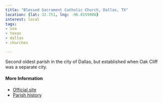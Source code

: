 ```yaml
---
title: "Blessed Sacrament Catholic Church, Dallas, TX"
location: {lat: 32.751, lng: -96.8159986}
interest: local
tags:
- usa
- texas
- dallas
- churches

---
```



Second oldest parish in the city of Dallas, but established when Oak Cliff was a separate city.

#### More Information

* [Official site](https://www.bsdallas.org/)
* [Parish history](https://www.bsdallas.org/about-our-parish)





